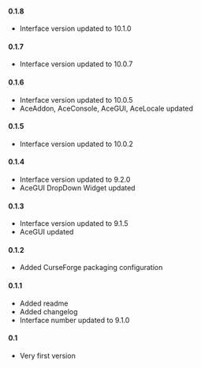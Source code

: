 #### 0.1.8
* Interface version updated to 10.1.0

#### 0.1.7
* Interface version updated to 10.0.7

#### 0.1.6
* Interface version updated to 10.0.5
* AceAddon, AceConsole, AceGUI, AceLocale updated

#### 0.1.5
* Interface version updated to 10.0.2

#### 0.1.4
* Interface version updated to 9.2.0
* AceGUI DropDown Widget updated

#### 0.1.3
* Interface version updated to 9.1.5
* AceGUI updated

#### 0.1.2
* Added CurseForge packaging configuration

#### 0.1.1
* Added readme
* Added changelog
* Interface number updated to 9.1.0

#### 0.1
* Very first version

